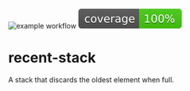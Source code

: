 ![example workflow](https://github.com/monosodiumg/recent-stack/actions/workflows/test.yml/badge.svg)
![coverage](https://raw.githubusercontent.com/monosodiumg/recent-stack/badges/.badges/init/coverage.svg)
# recent-stack

A stack that discards the oldest element when full. 
